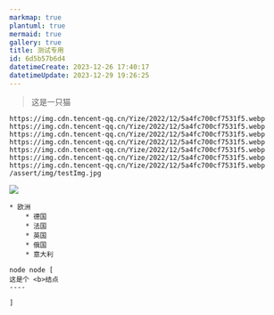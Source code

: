 ```yaml
---
markmap: true
plantuml: true
mermaid: true
gallery: true
title: 测试专用
id: 6d5b57b6d4
datetimeCreate: 2023-12-26 17:40:17
datetimeUpdate: 2023-12-29 19:26:25
---
```

> 这是一只猫


```gallery
https://img.cdn.tencent-qq.cn/Yize/2022/12/5a4fc700cf7531f5.webp
https://img.cdn.tencent-qq.cn/Yize/2022/12/5a4fc700cf7531f5.webp
https://img.cdn.tencent-qq.cn/Yize/2022/12/5a4fc700cf7531f5.webp
https://img.cdn.tencent-qq.cn/Yize/2022/12/5a4fc700cf7531f5.webp
https://img.cdn.tencent-qq.cn/Yize/2022/12/5a4fc700cf7531f5.webp
https://img.cdn.tencent-qq.cn/Yize/2022/12/5a4fc700cf7531f5.webp
https://img.cdn.tencent-qq.cn/Yize/2022/12/5a4fc700cf7531f5.webp
/assert/img/testImg.jpg
```


![](https://img.cdn.tencent-qq.cn/Yize/2022/12/5a4fc700cf7531f5.webp)

```mindmap
* 欧洲
	* 德国
	* 法国
	* 英国
	* 俄国
	* 意大利
```

```uml
node node [
这是个 <b>结点
----

]
```